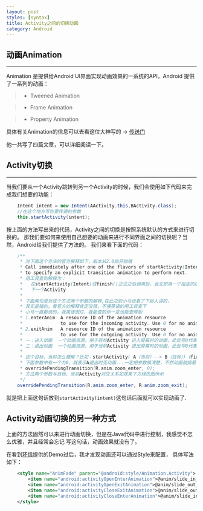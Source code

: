 ```yaml
---
layout: post
styles: [syntax]
title: Activity之间的切换动画
category: Android
---
```


## 动画Animation
---
Animation 是提供给Android UI界面实现动画效果的一系统的API，Android 提供了一系列的动画：
> - Tweened Animation

> - Frame Animation

> - Property Animation

具体有关Animation的信息可以去看这位大神写的 -> [传送门](http://blog.csdn.net/singwhatiwanna/article/details/9270275)

他一共写了四篇文章，可以详细阅读一下。

## Activity切换
---
当我们要从一个Activity跳转到另一个Activity的时候，我们会使用如下代码来完成我们想要的功能：

```java
    Intent intent = new Intent(AActivity.this,BActivity.class);
    //在这个地方写你要传递的参数
    this.startActivity(intent);
```

按上面的方法写出来的代码，Activity之间的切换是按照系统默认的方式来进行切换的。
那我们要如何来使用自己想要的动画来进行不同界面之间的切换呢？当然，Android给我们提供了方法的。
我们来看下面的代码：

```java
    /** 
     * 对下面这个方法的官方解释如下，版本从2.0后开始哦 
     * Call immediately after one of the flavors of startActivity(Intent) or finish()  
     * to specify an explicit transition animation to perform next. 
     * 用工具查到解释为： 
     *   在startActivity(Intent)或finish()之法之后调用后，会立即用一个指定的描述动画的XML文件来执行 
     *   下一个Activity  
     *  
     * 下面两句是对这个方法两个参数的解释,在此之前小马也看了下别人讲的， 
     * 其实是错的，看官方的解释肯定没错，不懂英语的用工具查下 
     * 小马一直都说的，我英语很烂，我能查的你一定也能查得到 
     * 1.enterAnim  A resource ID of the animation resource  
     *              to use for the incoming activity. Use 0 for no animation. 
     * 2.exitAnim   A resource ID of the animation resource  
     *              to use for the outgoing activity. Use 0 for no animation. 
     * 一：进入动画  一个动画资源，用于目标Activity 进入屏幕时的动画，此处写0代表无动画 
     * 二：退出动画  一个动画资源，用于当前Activity 退出屏幕时的动画，此处写0代表无动画 
     *  
     * 这个目标、当前怎么理解？比如：startActivity( A（当前）--> B（目标）) 《finish()一样》 
     * 下面参数中有一个为0，就表示A退出时无动画...一定把参数搞清楚，不然动画就搞晕了 
     * overridePendingTransition(R.anim.zoom_enter, 0);   
     * 方法两个参数与目标、当前Activity对应关系如效果下方绿色图所示 
     */ 
    overridePendingTransition(R.anim.zoom_enter, R.anim.zoom_exit); 
```

就是把上面这句话放到`startActivity(intent)`这句话后面就可以实现动画了.

## Activity动画切换的另一种方式

上面的方法固然可以来进行动画切换，但是在Java代码中进行控制，我感觉不怎么优雅，并且经常会忘记
写这句话，动画效果就没有了。

在看到[环信](http://www.easemob.com/)提供的Demo过后，我才发现动画还可以通过Style来配置，
具体写法如下：
```xml
    <style name="AnimFade" parent="@android:style/Animation.Activity">
        <item name="android:activityOpenEnterAnimation">@anim/slide_in_from_right</item>
        <item name="android:activityOpenExitAnimation">@anim/slide_out_to_left</item>
        <item name="android:activityCloseExitAnimation">@anim/slide_out_to_right</item>
        <item name="android:activityCloseEnterAnimation">@anim/slide_in_from_left</item>
    </style>
```
